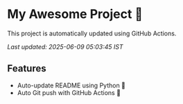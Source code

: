 # My Awesome Project 🚀

This project is automatically updated using GitHub Actions.

_Last updated: 2025-06-09 05:03:45 IST_

## Features
- Auto-update README using Python 🐍
- Auto Git push with GitHub Actions 🤖

